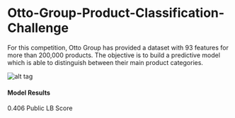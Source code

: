 Otto-Group-Product-Classification-Challenge
==============================================
For this competition, Otto Group has provided a dataset with 93 features for more than 200,000 products. The objective is to build a predictive model which is able to distinguish between their main product categories. 

![alt tag](https://kaggle2.blob.core.windows.net/competitions/kaggle/4280/media/Grafik.jpg)

#### Model Results
0.406 Public LB Score
